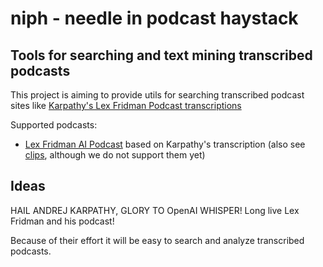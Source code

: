 # niph - needle in podcast haystack

## Tools for searching and text mining transcribed podcasts

This project is aiming to provide utils for searching transcribed podcast sites like [Karpathy's Lex Fridman Podcast transcriptions](https://karpathy.ai/lexicap/)

Supported podcasts:
- [Lex Fridman AI Podcast](https://www.youtube.com/@lexfridman) based on Karpathy's transcription (also see [clips](https://www.youtube.com/@LexClips), although we do not support them yet)

## Ideas 

HAIL ANDREJ KARPATHY, GLORY TO OpenAI WHISPER!
Long live Lex Fridman and his podcast!

Because of their effort it will be easy to search and analyze transcribed podcasts.
